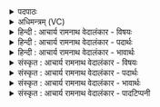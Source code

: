 <details><summary>पदपाठः</summary>

त्रा꣡णि꣢꣯। त्रि꣣त꣡स्य꣢। धा꣡र꣢꣯या। पृ꣣ष्ठे꣡षु꣢। आ। ऐ꣣रयत्। रयि꣢म्। मि꣡मी꣢꣯ते। अ꣣स्य। यो꣡ज꣢ना। वि। सु꣣क्र꣡तुः꣢। सु꣣। क्र꣡तुः꣢꣯। १०१५।
</details>

<details><summary>अधिमन्त्रम् (VC)</summary>

- पवमानः सोमः
- त्रित आप्त्यः
- उष्णिक्
- ऋषभः
</details>

<details><summary>हिन्दी : आचार्य रामनाथ वेदालंकार - विषयः</summary>

अगले मन्त्र में परमात्मा के कार्यों का वर्णन है।
</details>

<details><summary>हिन्दी : आचार्य रामनाथ वेदालंकार - पदार्थः</summary>

पदार्थान्वयभाषाः -  (त्रितस्य) सूर्य के (त्रीणि) तीन—पृथिवी,अन्तरिक्ष और द्युलोक रूप पृष्ठ हैं। उन (पृष्ठेषु) तीनों पृष्ठों में,उस पवमान सोम अर्थात् जगत्स्रष्टा परमेश्वर ने (रयिम्) ऐश्वर्य को (ऐरयत्) प्रेरित किया हुआ है। साथ ही (सुक्रतुः) उस सुकर्मा परमेश्वर ने (अस्य) इस सूर्य के (योजना) योजनों को,अर्थात् सूर्य कितने योजन विस्तारवाला है,इस माप को भी (वि मिमीते) मापा हुआ है ॥३॥
</details>

<details><summary>हिन्दी : आचार्य रामनाथ वेदालंकार - भावार्थः</summary>

भावार्थभाषाः -  भूमि,अन्तरिक्ष और द्युलोक में सब जगह ही जगदीश्वर ने विशिष्ट ऐश्वर्य रखे हुए हैं। सब ग्रह,उपग्रह,सूर्य,नक्षत्र,नीहारिका आदियों का बनानेवाला वह उनके परिमाण को भी ठीक-ठाक जानता है ॥३॥
</details>

<details><summary>संस्कृत : आचार्य रामनाथ वेदालंकार - विषयः</summary>

अथ परमात्मनः कर्माणि वर्ण्यन्ते।
</details>

<details><summary>संस्कृत : आचार्य रामनाथ वेदालंकार - पदार्थः</summary>

पदार्थान्वयभाषाः -  (त्रितस्य)सूर्यस्य (त्रीणि) त्रीणि पृष्ठानि पृथिव्यन्तरिक्षद्युलोकाख्यानि सन्ति। तेषु (पृष्ठेषु) त्रिष्वपि पृष्ठेषु,स पवमानः सोमः जगत्स्रष्टा परमेश्वरः (रयिम्) ऐश्वर्यम् (ऐरयत्) प्रेरितवान् अस्ति। अपि च (सुक्रतुः) सुकर्मा स परमेश्वरः (अस्य) सूर्यस्य (योजना) योजनानि,कियद्विस्तीर्णः सूर्य इति मानानि अपि (वि मिमीते) विशेषेण इयत्तया परिच्छिनत्ति।[माङ् माने शब्दे च। जुहोत्यादिः]॥३॥
</details>

<details><summary>संस्कृत : आचार्य रामनाथ वेदालंकार - भावार्थः</summary>

भावार्थभाषाः -  भूमावन्तरिक्षे दिवि च सर्वत्रैव जगदीश्वरेण विशिष्टान्यैश्वर्याणि निहितानि सन्ति। सर्वेषां ग्रहोपग्रहसूर्यनक्षत्रनीहारिकादीनां रचयिता स तत्परिमाणमपि यथार्थतया जानाति ॥३॥
</details>

<details><summary>संस्कृत : आचार्य रामनाथ वेदालंकार - पादटिप्पनी</summary>

टिप्पणी:   १. ऋ० ९।१०२।३। ‘पृ॒ष्ठेष्वे॑रया र॒यिम्’ इति पाठः।
</details>